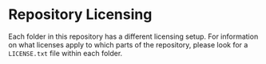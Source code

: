 # Repository Licensing

Each folder in this repository has a different licensing setup. For information on what licenses apply to which parts of the repository, please look for a `LICENSE.txt` file within each folder.
